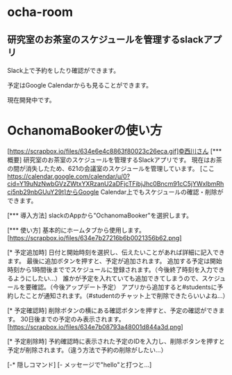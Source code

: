 # ocha-room
## 研究室のお茶室のスケジュールを管理するslackアプリ

Slack上で予約をしたり確認ができます。

予定はGoogle Calendarからも見ることができます。

現在開発中です。

# OchanomaBookerの使い方
[https://scrapbox.io/files/634e6e4c8863f80023c26eca.gif]©西川さん
[***  概要]
 研究室のお茶室のスケジュールを管理するSlackアプリです。
 現在はお茶の間が消失したため、621の会議室のスケジュールを管理しています。
 [ここ https://calendar.google.com/calendar/u/0?cid=Y19uNzNwbGVzZWtxYXRzanU2aDFjcTFibjJhc0Bncm91cC5jYWxlbmRhci5nb29nbGUuY29t]からGoogle Calendar上でもスケジュールの確認・削除ができます。

[*** 導入方法]
	slackのAppから"OchanomaBooker"を選択します。

[*** 使い方]
	基本的にホームタブから使用します。 
[https://scrapbox.io/files/634e7b27216b6b0021356b62.png]

[* 予定追加時]
	日付と開始時刻を選択し、伝えたいことがあれば詳細に記入できます。
	最後に追加ボタンを押すと、予定が追加されます。
	追加する予定は開始時刻から1時間後まででスケジュールに登録されます。（今後終了時刻を入力できるようにしたい…）
	誰かが予定を入れていても追加できてしまうので、スケジュールを要確認。（今後アップデート予定）
	アプリから追加すると#studentsに予約したことが通知されます。（#studentのチャット上で削除できたらいいよね…）

[* 予定確認時]
	削除ボタンの横にある確認ボタンを押すと、予定の確認ができます。
	30日後までの予定のみ表示されます。
[https://scrapbox.io/files/634e7b08793a48001d844a3d.png]

[* 予定削除時]
	予約確認時に表示された予定のIDを入力し、削除ボタンを押すと予定が削除されます。（違う方法で予約の削除がしたい…）

[-* 隠しコマンド]
	[- メッセージで"hello"と打つと…]
